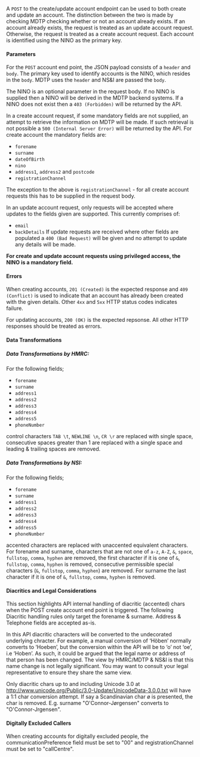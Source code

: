 A `POST` to the create/update account endpoint can be used to both create and update an account. The
distinction between the two is made by checking MDTP checking whether or not an account already exists.
If an account already exists, the request is treated as an update account request. Otherwise, the request
is treated as a create account request. Each account is identified using the NINO as the primary key.

#### Parameters

For the `POST` account end point, the JSON payload consists of a `header` and `body`. The primary key used to
identify accounts is the NINO, which resides in the `body`. MDTP uses the `header` and NS&I are passed the `body`. 

The NINO is an optional parameter in the request body. If no NINO is supplied then a NINO will be derived
in the MDTP backend systems. If a NINO does not exist then a `403 (Forbidden)` will be returned by the API.

In a create account request, if some mandatory fields are not supplied, an attempt to retrieve the information
on MDTP will be made.  If such retrieval is not possible a `500 (Internal Server Error)` will be returned by
the API. For create account the mandatory fields are:
- `forename`
- `surname`
- `dateOfBirth`
- `nino`
- `address1`, `address2` and `postcode`
- `registrationChannel`

The exception to the above is `registrationChannel` - for all create account requests this has to be supplied
in the request body.

In an update account request, only requests will be accepted where updates to the fields given are supported.
This currently comprises of:
- `email`
- `backDetails`
If update requests are received where other fields are populated a `400 (Bad Request)` will be given and no attempt
to update any details will be made.


**For create and update account requests using privileged access, the NINO is a mandatory field.**


#### Errors

When creating accounts, `201 (Created)` is the expected response and `409 (Conflict)` is used to indicate that
an account has already been created with the given details. Other `4xx` and `5xx` HTTP status codes indicates
failure.

For updating accounts, `200 (OK)` is the expected repsonse. All other HTTP responses should be treated as errors.


#### Data Transformations

##### Data Transformations by HMRC:

For the following fields;

- `forename`
- `surname`
- `address1`
- `address2`
- `address3`
- `address4`
- `address5`
- `phoneNumber`

control characters `TAB \t`, `NEWLINE \n`, `CR \r` are replaced with single space, consecutive spaces greater than 1
are replaced with a single space and leading & trailing spaces are removed.

##### Data Transformations by NSI:

For the following fields;

- `forename`
- `surname`
- `address1`
- `address2`
- `address3`
- `address4`
- `address5`
- `phoneNumber`

accented characters are replaced with unaccented equivalent characters. For forename and surname, characters that
are not one of `a-z`, `A-Z`, `&`, `space`, `fullstop`, `comma`, `hyphen` are removed, the first character if it is
one of `&`, `fullstop`, `comma`, `hyphen` is removed, consecutive permissible special characters (`&`, `fullstop`,
`comma`, `hyphen`) are removed. For surname the last character if it is one of `&`, `fullstop`, `comma`, `hyphen`
is removed.

#### Diacritics and Legal Considerations

This section highlights API internal handling of diacritic (accented) chars when the POST create account end point
is triggered. The following Diacritic handling rules only target the forename & surname.  Address & Telephone fields
are accepted as-is.

In this API diacritic characters will be converted to the undecorated underlying chracter. For example, a manual
conversion of ‘Höben’ normally converts to ‘Hoeben’, but the conversion within the API will be to ‘o’ not ‘oe’,
i.e ‘Hoben’.  As such, it could be argued that the legal name or address of that person has been changed.  The
view by HMRC/MDTP & NS&I is that this name change is not legally significant. You may want to consult your legal
representative to ensure they share the same view.

Only diacritic chars up to and including Unicode 3.0 at http://www.unicode.org/Public/3.0-Update/UnicodeData-3.0.0.txt
will have a 1:1 char conversion attempt.  If say a Scandinavian char ø is presented, the char is removed. E.g.
surname "O'Connor-Jørgensen" converts to "O'Connor-Jrgensen".

#### Digitally Excluded Callers
When creating accounts for digitally excluded people, the communicationPreference field must be set to "00" and
registrationChannel must be set to "callCentre".